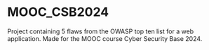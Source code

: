 # MOOC_CSB2024
 Project containing 5 flaws from the OWASP top ten list for a web application. Made for the MOOC course Cyber Security Base 2024.
